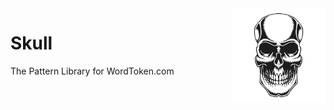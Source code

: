 <img src="src/static/img/skull-vintage-tattoo-by_vexels.svg" width="150px" align="right"/>

# Skull

The Pattern Library for  WordToken.com
